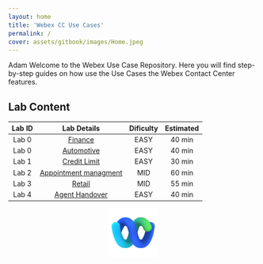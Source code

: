 ```yaml
---
layout: home
title: 'Webex CC Use Cases'
permalink: /
cover: assets/gitbook/images/Home.jpeg
---
```



Adam Welcome to the Webex Use Case Repository. Here you will find step-by-step guides on how use the Use Cases the Webex Contact Center features.


## Lab Content

| Lab ID |                         Lab Details                         | Dificulty | Estimated |
|:------:|:-----------------------------------------------------------:|:---------:|:---------:|
| Lab 0  | [Finance](/pages/Template/) |   EASY    |  40 min   |
| Lab 0  |                          [Automotive](/pages/Provisioning/) |   EASY    |  40 min   |
| Lab 1  |                   [Credit Limit](/pages/CH/)                |   EASY    |  30 min   |
| Lab 2  |                  [Appointment managment](/pages/IVR/)       |    MID    |  60 min   |
| Lab 3  |               [Retail](/pages/Agent/)                       |   MID    |  55 min   |
| Lab 4  |          [Agent Handover](/pages/Supervisor/)           |   EASY    |  40 min   |


<center><img src="assets/gitbook/images/webex.png" width="100"></center>

